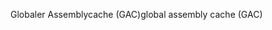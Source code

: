 <span data-ttu-id="bcf16-101">Globaler Assemblycache (GAC)</span><span class="sxs-lookup"><span data-stu-id="bcf16-101">global assembly cache (GAC)</span></span>